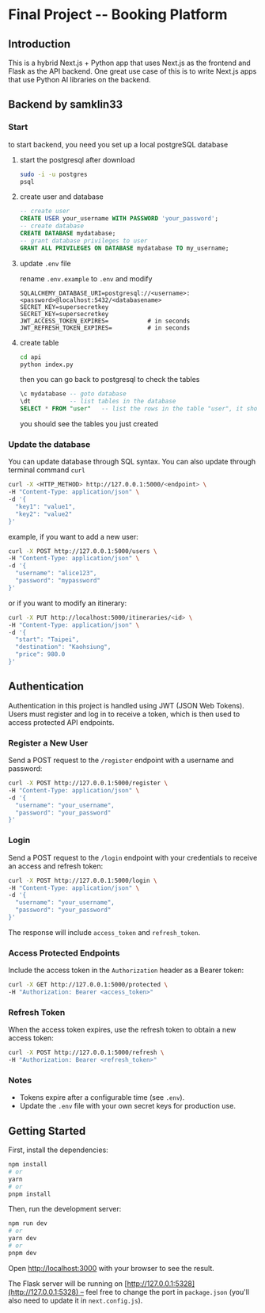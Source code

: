 # Final Project -- Booking Platform

## Introduction

This is a hybrid Next.js + Python app that uses Next.js as the frontend and Flask as the API backend. One great use case of this is to write Next.js apps that use Python AI libraries on the backend.

## Backend by samklin33
### Start
to start backend, you need you set up a local postgreSQL database
1. start the postgresql after download
    ```bash
    sudo -i -u postgres
    psql
    ```
2. create user and database
    ```sql 
    -- create user 
    CREATE USER your_username WITH PASSWORD 'your_password';
    -- create database
    CREATE DATABASE mydatabase;
    -- grant database privileges to user
    GRANT ALL PRIVILEGES ON DATABASE mydatabase TO my_username;
    ```
3. update `.env` file
    
    rename `.env.example` to `.env` and modify
    ```env
    SQLALCHEMY_DATABASE_URI=postgresql://<username>:<password>@localhost:5432/<databasename>
    SECRET_KEY=supersecretkey
    SECRET_KEY=supersecretkey
    JWT_ACCESS_TOKEN_EXPIRES=           # in seconds
    JWT_REFRESH_TOKEN_EXPIRES=          # in seconds
    ```
4. create table
    ```bash 
    cd api
    python index.py
    ```
    then you can go back to postgresql to check the tables
    ```sql
    \c mydatabase -- goto database
    \dt           -- list tables in the database
    SELECT * FROM "user"   -- list the rows in the table "user", it should be empty
    ```
    you should see the tables you just created

### Update the database
You can update database through SQL syntax. You can also update through terminal command `curl`
```bash
curl -X <HTTP_METHOD> http://127.0.0.1:5000/<endpoint> \
-H "Content-Type: application/json" \
-d '{
  "key1": "value1",
  "key2": "value2"
}'
```
example, if you want to add a new user:
```bash
curl -X POST http://127.0.0.1:5000/users \
-H "Content-Type: application/json" \
-d '{
  "username": "alice123",
  "password": "mypassword"
}'
```
or if you want to modify an itinerary:
```bash
curl -X PUT http://localhost:5000/itineraries/<id> \
-H "Content-Type: application/json" \
-d '{
  "start": "Taipei",
  "destination": "Kaohsiung",
  "price": 980.0
}'
```

## Authentication

Authentication in this project is handled using JWT (JSON Web Tokens). Users must register and log in to receive a token, which is then used to access protected API endpoints.

### Register a New User

Send a POST request to the `/register` endpoint with a username and password:

```bash
curl -X POST http://127.0.0.1:5000/register \
-H "Content-Type: application/json" \
-d '{
  "username": "your_username",
  "password": "your_password"
}'
```

### Login

Send a POST request to the `/login` endpoint with your credentials to receive an access and refresh token:

```bash
curl -X POST http://127.0.0.1:5000/login \
-H "Content-Type: application/json" \
-d '{
  "username": "your_username",
  "password": "your_password"
}'
```

The response will include `access_token` and `refresh_token`.

### Access Protected Endpoints

Include the access token in the `Authorization` header as a Bearer token:

```bash
curl -X GET http://127.0.0.1:5000/protected \
-H "Authorization: Bearer <access_token>"
```

### Refresh Token

When the access token expires, use the refresh token to obtain a new access token:

```bash
curl -X POST http://127.0.0.1:5000/refresh \
-H "Authorization: Bearer <refresh_token>"
```

### Notes

- Tokens expire after a configurable time (see `.env`).
- Update the `.env` file with your own secret keys for production use.

## Getting Started

First, install the dependencies:

```bash
npm install
# or
yarn
# or
pnpm install
```

Then, run the development server:

```bash
npm run dev
# or
yarn dev
# or
pnpm dev
```

Open [http://localhost:3000](http://localhost:3000) with your browser to see the result.

The Flask server will be running on [http://127.0.0.1:5328](http://127.0.0.1:5328) – feel free to change the port in `package.json` (you'll also need to update it in `next.config.js`).